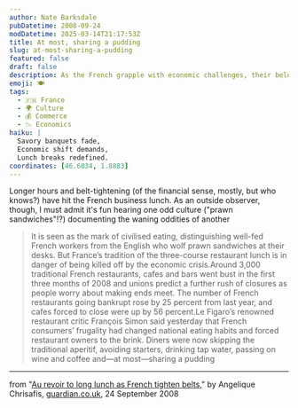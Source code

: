 ```yaml
---
author: Nate Barksdale
pubDatetime: 2008-09-24
modDatetime: 2025-03-14T21:17:53Z
title: At most, sharing a pudding
slug: at-most-sharing-a-pudding
featured: false
draft: false
description: As the French grapple with economic challenges, their beloved tradition of lengthy business lunches is at risk, illustrating a cultural shift that echoes across the channel. "It is seen as the mark of civilised eating, distinguishing well-fed French workers from the English who wolf prawn sandwiches at their desks..."
emoji: 🍽️
tags:
  - 🇫🇷 France
  - 🌍 Culture
  - 💰 Commerce
  - 📉 Economics
haiku: |
  Savory banquets fade,  
  Economic shift demands,  
  Lunch breaks redefined.
coordinates: [46.6034, 1.8883]
---
```


Longer hours and belt-tightening (of the financial sense, mostly, but who knows?) have hit the French business lunch. As an outside observer, though, I must admit it's fun hearing one odd culture ("prawn sandwiches"!?) documenting the waning oddities of another

> It is seen as the mark of civilised eating, distinguishing well-fed French workers from the English who wolf prawn sandwiches at their desks. But France’s tradition of the three-course restaurant lunch is in danger of being killed off by the economic crisis.Around 3,000 traditional French restaurants, cafes and bars went bust in the first three months of 2008 and unions predict a further rush of closures as people worry about making ends meet. The number of French restaurants going bankrupt rose by 25 percent from last year, and cafes forced to close were up by 56 percent.Le Figaro’s renowned restaurant critic François Simon said yesterday that French consumers’ frugality had changed national eating habits and forced restaurant owners to the brink. Diners were now skipping the traditional aperitif, avoiding starters, drinking tap water, passing on wine and coffee and—at most—sharing a pudding

---

from "[Au revoir to long lunch as French tighten belts](http://www.guardian.co.uk/world/2008/sep/24/france.globalrecession)," by Angelique Chrisafis, [guardian.co.uk](http://www.guardian.co.uk/world/2008/sep/24/france.globalrecession), 24 September 2008
